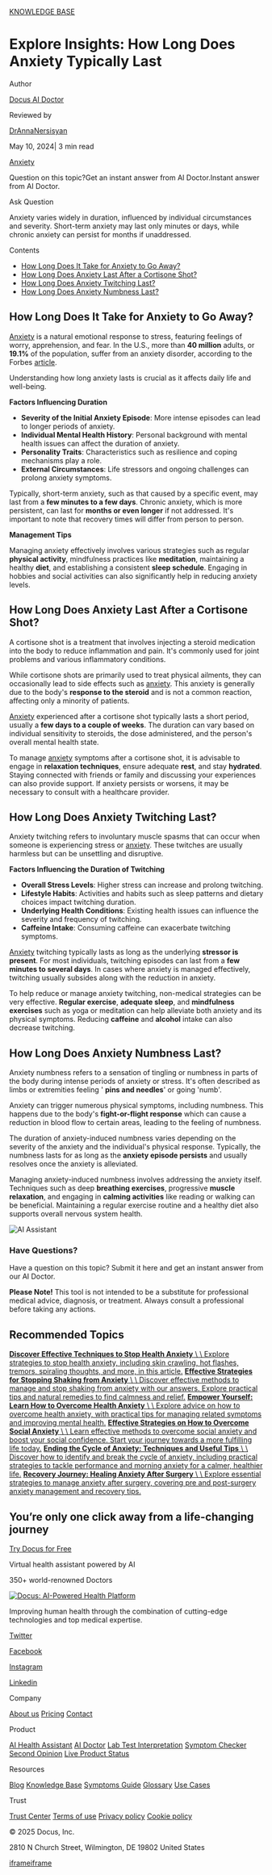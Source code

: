 [KNOWLEDGE BASE](https://docus.ai/knowledge-base)

# Explore Insights: How Long Does Anxiety Typically Last

Author

[Docus AI Doctor](https://docus.ai/ai-doctor)

Reviewed by

[DrAnnaNersisyan](https://docus.ai/author/dr-anna-nersisyan)

May 10, 2024\| 3 min read

[Anxiety](https://docus.ai/tags/anxiety)

Question on this topic?Get an instant answer from AI Doctor.Instant answer from AI Doctor.

Ask Question

Anxiety varies widely in duration, influenced by individual circumstances and severity. Short-term anxiety may last only minutes or days, while chronic anxiety can persist for months if unaddressed.

Contents

- [How Long Does It Take for Anxiety to Go Away?](https://docus.ai/knowledge-base/how-long-does-anxiety-last#how-long-does-it-take-for-anxiety-to-go-away)
- [How Long Does Anxiety Last After a Cortisone Shot?](https://docus.ai/knowledge-base/how-long-does-anxiety-last#how-long-does-anxiety-last-after-a-cortisone-shot)
- [How Long Does Anxiety Twitching Last?](https://docus.ai/knowledge-base/how-long-does-anxiety-last#how-long-does-anxiety-twitching-last)
- [How Long Does Anxiety Numbness Last?](https://docus.ai/knowledge-base/how-long-does-anxiety-last#how-long-does-anxiety-numbness-last)

## How Long Does It Take for Anxiety to Go Away?

[Anxiety](https://docus.ai/symptoms-guide/overcoming-debilitating-anxiety) is a natural emotional response to stress, featuring feelings of worry, apprehension, and fear. In the U.S., more than **40 million** adults, or **19.1%** of the population, suffer from an anxiety disorder, according to the Forbes [article](https://www.forbes.com/health/mind/anxiety-statistics/#footnote_1).

Understanding how long anxiety lasts is crucial as it affects daily life and well-being.

**Factors Influencing Duration**

- **Severity of the Initial Anxiety Episode**: More intense episodes can lead to longer periods of anxiety.
- **Individual Mental Health History**: Personal background with mental health issues can affect the duration of anxiety.
- **Personality Traits**: Characteristics such as resilience and coping mechanisms play a role.
- **External Circumstances**: Life stressors and ongoing challenges can prolong anxiety symptoms.

Typically, short-term anxiety, such as that caused by a specific event, may last from a **few minutes to a few days**. Chronic anxiety, which is more persistent, can last for **months or even longer** if not addressed. It's important to note that recovery times will differ from person to person.

**Management Tips**

Managing anxiety effectively involves various strategies such as regular **physical activity**, mindfulness practices like **meditation**, maintaining a healthy **diet**, and establishing a consistent **sleep schedule**. Engaging in hobbies and social activities can also significantly help in reducing anxiety levels.

## How Long Does Anxiety Last After a Cortisone Shot?

A cortisone shot is a treatment that involves injecting a steroid medication into the body to reduce inflammation and pain. It's commonly used for joint problems and various inflammatory conditions.

While cortisone shots are primarily used to treat physical ailments, they can occasionally lead to side effects such as [anxiety](https://docus.ai/knowledge-base/techniques-to-stop-health-anxiety). This anxiety is generally due to the body's **response to the steroid** and is not a common reaction, affecting only a minority of patients.

[Anxiety](https://docus.ai/knowledge-base/strategies-for-coping-with-health-anxiety) experienced after a cortisone shot typically lasts a short period, usually a **few days to a couple of weeks**. The duration can vary based on individual sensitivity to steroids, the dose administered, and the person's overall mental health state.

To manage [anxiety](https://docus.ai/knowledge-base/strategies-for-stopping-shaking-from-anxiety) symptoms after a cortisone shot, it is advisable to engage in **relaxation techniques**, ensure adequate **rest**, and stay **hydrated**. Staying connected with friends or family and discussing your experiences can also provide support. If anxiety persists or worsens, it may be necessary to consult with a healthcare provider.

## How Long Does Anxiety Twitching Last?

Anxiety twitching refers to involuntary muscle spasms that can occur when someone is experiencing stress or [anxiety](https://docus.ai/knowledge-base/anxiety-hot-flashes). These twitches are usually harmless but can be unsettling and disruptive.

**Factors Influencing the Duration of Twitching**

- **Overall Stress Levels**: Higher stress can increase and prolong twitching.
- **Lifestyle Habits**: Activities and habits such as sleep patterns and dietary choices impact twitching duration.
- **Underlying Health Conditions**: Existing health issues can influence the severity and frequency of twitching.
- **Caffeine Intake**: Consuming caffeine can exacerbate twitching symptoms.

[Anxiety](https://docus.ai/knowledge-base/how-to-overcome-health-anxiety) twitching typically lasts as long as the underlying **stressor is present**. For most individuals, twitching episodes can last from a **few minutes to several days**. In cases where anxiety is managed effectively, twitching usually subsides along with the reduction in anxiety.

To help reduce or manage anxiety twitching, non-medical strategies can be very effective. **Regular exercise**, **adequate sleep**, and **mindfulness exercises** such as yoga or meditation can help alleviate both anxiety and its physical symptoms. Reducing **caffeine** and **alcohol** intake can also decrease twitching.

## How Long Does Anxiety Numbness Last?

Anxiety numbness refers to a sensation of tingling or numbness in parts of the body during intense periods of anxiety or stress. It's often described as limbs or extremities feeling ' **pins and needles**' or going 'numb'.

Anxiety can trigger numerous physical symptoms, including numbness. This happens due to the body's **fight-or-flight response** which can cause a reduction in blood flow to certain areas, leading to the feeling of numbness.

The duration of anxiety-induced numbness varies depending on the severity of the anxiety and the individual's physical response. Typically, the numbness lasts for as long as the **anxiety episode persists** and usually resolves once the anxiety is alleviated.

Managing anxiety-induced numbness involves addressing the anxiety itself. Techniques such as deep **breathing exercises**, progressive **muscle relaxation**, and engaging in **calming activities** like reading or walking can be beneficial. Maintaining a regular exercise routine and a healthy diet also supports overall nervous system health.

![AI Assistant](https://docus.ai/images/small-assistant.png)

### Have Questions?

Have a question on this topic? Submit it here and get an instant answer from our AI Doctor.

**Please Note!** This tool is not intended to be a substitute for professional medical advice, diagnosis, or treatment. Always consult a professional before taking any actions.

## Recommended Topics

[**Discover Effective Techniques to Stop Health Anxiety** \\
\\
Explore strategies to stop health anxiety, including skin crawling, hot flashes, tremors, spiraling thoughts, and more, in this article.](https://docus.ai/knowledge-base/techniques-to-stop-health-anxiety) [**Effective Strategies for Stopping Shaking from Anxiety** \\
\\
Discover effective methods to manage and stop shaking from anxiety with our answers. Explore practical tips and natural remedies to find calmness and relief.](https://docus.ai/knowledge-base/strategies-for-stopping-shaking-from-anxiety) [**Empower Yourself: Learn How to Overcome Health Anxiety** \\
\\
Explore advice on how to overcome health anxiety, with practical tips for managing related symptoms and improving mental health.](https://docus.ai/knowledge-base/how-to-overcome-health-anxiety) [**Effective Strategies on How to Overcome Social Anxiety** \\
\\
Learn effective methods to overcome social anxiety and boost your social confidence. Start your journey towards a more fulfilling life today.](https://docus.ai/knowledge-base/how-to-overcome-social-anxiety) [**Ending the Cycle of Anxiety: Techniques and Useful Tips** \\
\\
Discover how to identify and break the cycle of anxiety, including practical strategies to tackle performance and morning anxiety for a calmer, healthier life.](https://docus.ai/knowledge-base/ending-the-cycle-of-anxiety-techniques) [**Recovery Journey: Healing Anxiety After Surgery** \\
\\
Explore essential strategies to manage anxiety after surgery, covering pre and post-surgery anxiety management and recovery tips.](https://docus.ai/knowledge-base/healing-anxiety-after-surgery)

## You’re only one click away from a life-changing journey

[Try Docus for Free](https://my.docus.ai/auth/signup)

Virtual health assistant powered by AI

350+ world-renowned Doctors

[![Docus: AI-Powered Health Platform](https://docus.ai/docus-dark-logo.svg)](https://docus.ai/)

Improving human health through the combination of cutting-edge technologies and top medical expertise.

[Twitter](https://twitter.com/docus_ai)

[Facebook](https://www.facebook.com/docusai)

[Instagram](https://www.instagram.com/docus.ai/)

[Linkedin](https://www.linkedin.com/company/docusai/)

Company

[About us](https://docus.ai/about-us) [Pricing](https://docus.ai/pricing) [Contact](https://docus.ai/contact)

Product

[AI Health Assistant](https://docus.ai/ai-health-assistant) [AI Doctor](https://docus.ai/ai-doctor) [Lab Test Interpretation](https://docus.ai/lab-test-interpretation) [Symptom Checker](https://docus.ai/symptom-checker) [Second Opinion](https://docus.ai/second-opinion) [Live Product Status](https://docus.statuspage.io/)

Resources

[Blog](https://docus.ai/blog) [Knowledge Base](https://docus.ai/knowledge-base) [Symptoms Guide](https://docus.ai/symptoms-guide) [Glossary](https://docus.ai/glossary) [Use Cases](https://docus.ai/use-cases)

Trust

[Trust Center](https://trust.docus.ai/) [Terms of use](https://docus.ai/terms-of-use) [Privacy policy](https://docus.ai/privacy-policy) [Cookie policy](https://docus.ai/cookie-policy)

© 2025 Docus, Inc.

2810 N Church Street, Wilmington, DE 19802 United States

[iframe](https://td.doubleclick.net/td/ga/rul?tid=G-C1NR4HEC74&gacid=385493704.1741381834&gtm=45je5362v874030715z8849365654za200zb849365654&dma=0&gcs=G1--&gcd=13l3l3R3l5l1&npa=0&pscdl=noapi&aip=1&fledge=1&frm=0&tag_exp=102015666~102067808~102482433~102539968~102587591~102640600~102717422~102788824&z=585103569)[iframe](https://td.doubleclick.net/td/rul/11076298198?random=1741381834046&cv=11&fst=1741381834046&fmt=3&bg=ffffff&guid=ON&async=1&gtm=45je5362v874030715z8849365654za200zb849365654&gcd=13l3l3R3l5l1&dma=0&tag_exp=102015666~102067808~102482433~102539968~102587591~102640600~102717422~102788824&u_w=1280&u_h=1024&url=https%3A%2F%2Fdocus.ai%2Fknowledge-base%2Fhow-long-does-anxiety-last&hn=www.googleadservices.com&frm=0&tiba=Explore%20Insights%3A%20How%20Long%20Does%20Anxiety%20Typically%20Last&npa=0&pscdl=noapi&auid=1943334421.1741381834&uaa=&uab=&uafvl=&uamb=0&uam=&uap=&uapv=&uaw=0&fledge=1&data=event%3Dgtag.config)